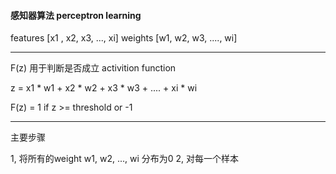 #### 感知器算法  perceptron learning

features [x1 , x2, x3, ..., xi]
weights  [w1, w2, w3, ...., wi]


***********
F(z) 用于判断是否成立 activition function

z = x1 * w1 + x2 * w2 + x3 * w3 + .... + xi * wi

F(z) = 1 if z >= threshold or -1


***********
主要步骤

1, 将所有的weight w1, w2, ..., wi 分布为0
2, 对每一个样本